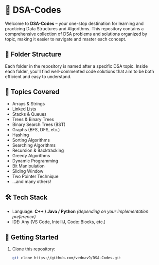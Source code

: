 # 📘 DSA-Codes

Welcome to **DSA-Codes** – your one-stop destination for learning and practicing Data Structures and Algorithms. This repository contains a comprehensive collection of DSA problems and solutions organized by topic, making it easier to navigate and master each concept.

## 📂 Folder Structure

Each folder in the repository is named after a specific DSA topic. Inside each folder, you'll find well-commented code solutions that aim to be both efficient and easy to understand.


## 🧠 Topics Covered

- Arrays & Strings
- Linked Lists
- Stacks & Queues
- Trees & Binary Trees
- Binary Search Trees (BST)
- Graphs (BFS, DFS, etc.)
- Hashing
- Sorting Algorithms
- Searching Algorithms
- Recursion & Backtracking
- Greedy Algorithms
- Dynamic Programming
- Bit Manipulation
- Sliding Window
- Two Pointer Technique
- ...and many others!

## 🛠️ Tech Stack

- Language: **C++ / Java / Python** *(depending on your implementation preference)*
- IDE: Any (VS Code, IntelliJ, Code::Blocks, etc.)

## 🚀 Getting Started

1. Clone this repository:
   ```bash
   git clone https://github.com/vednav9/DSA-Codes.git
